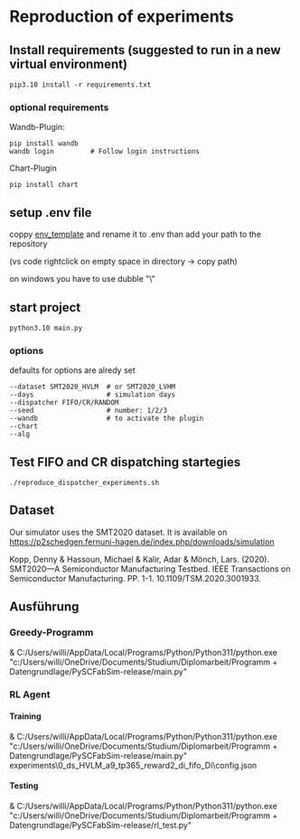 # Reproduction of experiments

## Install requirements (suggested to run in a new virtual environment)

```shell
pip3.10 install -r requirements.txt
```

### optional requirements

Wandb-Plugin:
```shell
pip install wandb
wandb login         # Follow login instructions
```

Chart-Plugin
```shell
pip install chart
```

## setup .env file 

coppy [env_template](./.env_template) and rename it to .env than add your path to the repository 

(vs code rightclick on empty space in directory -> copy path)

on windows you have to use dubble "\\"

## start project 

```shell
python3.10 main.py
```

### options

defaults for options are alredy set

```shell
--dataset SMT2020_HVLM  # or SMT2020_LVHM
--days                  # simulation days
--dispatcher FIFO/CR/RANDOM
--seed                  # number: 1/2/3
--wandb                 # to activate the plugin
--chart
--alg
```




## Test FIFO and CR dispatching startegies

```shell
./reproduce_dispatcher_experiments.sh
```

## Dataset

Our simulator uses the SMT2020 dataset. It is available on https://p2schedgen.fernuni-hagen.de/index.php/downloads/simulation

Kopp, Denny & Hassoun, Michael & Kalir, Adar & Mönch, Lars. (2020). SMT2020—A Semiconductor Manufacturing Testbed. IEEE Transactions on Semiconductor Manufacturing. PP. 1-1. 10.1109/TSM.2020.3001933. 

## Ausführung

### Greedy-Programm

& C:/Users/willi/AppData/Local/Programs/Python/Python311/python.exe "c:/Users/willi/OneDrive/Documents/Studium/Diplomarbeit/Programm + Datengrundlage/PySCFabSim-release/main.py"


### RL Agent

#### Training	

& C:/Users/willi/AppData/Local/Programs/Python/Python311/python.exe "c:/Users/willi/OneDrive/Documents/Studium/Diplomarbeit/Programm + Datengrundlage/PySCFabSim-release/main.py" experiments\0_ds_HVLM_a9_tp365_reward2_di_fifo_Di\config.json

#### Testing

 & C:/Users/willi/AppData/Local/Programs/Python/Python311/python.exe "c:/Users/willi/OneDrive/Documents/Studium/Diplomarbeit/Programm + Datengrundlage/PySCFabSim-release/rl_test.py"